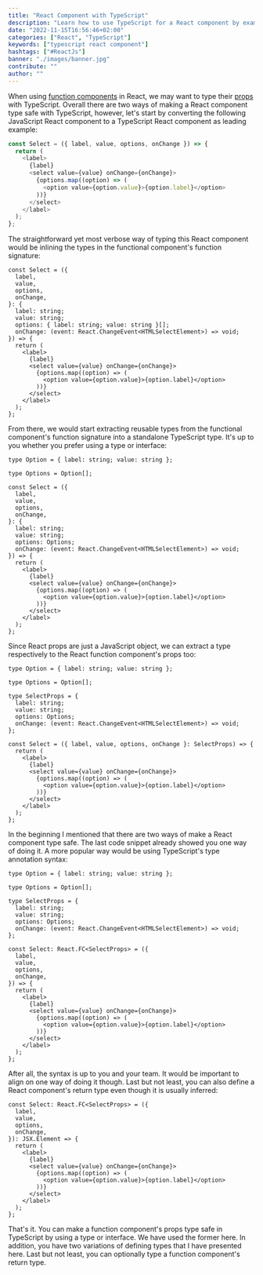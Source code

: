 ```yaml
---
title: "React Component with TypeScript"
description: "Learn how to use TypeScript for a React component by example for type safe props and a type safe render ..."
date: "2022-11-15T16:56:46+02:00"
categories: ["React", "TypeScript"]
keywords: ["typescript react component"]
hashtags: ["#ReactJs"]
banner: "./images/banner.jpg"
contribute: ""
author: ""
---
```


<Sponsorship />

When using [function components](/react-function-component/) in React, we may want to type their [props](/react-pass-props-to-component/) with TypeScript. Overall there are two ways of making a React component type safe with TypeScript, however, let's start by converting the following JavaScript React component to a TypeScript React component as leading example:

```javascript
const Select = ({ label, value, options, onChange }) => {
  return (
    <label>
      {label}
      <select value={value} onChange={onChange}>
        {options.map((option) => (
          <option value={option.value}>{option.label}</option>
        ))}
      </select>
    </label>
  );
};
```

<ReadMore label="How to create a Select component in React" link="/react-select/" />

The straightforward yet most verbose way of typing this React component would be inlining the types in the functional component's function signature:

```typescript{6-11}
const Select = ({
  label,
  value,
  options,
  onChange,
}: {
  label: string;
  value: string;
  options: { label: string; value: string }[];
  onChange: (event: React.ChangeEvent<HTMLSelectElement>) => void;
}) => {
  return (
    <label>
      {label}
      <select value={value} onChange={onChange}>
        {options.map((option) => (
          <option value={option.value}>{option.label}</option>
        ))}
      </select>
    </label>
  );
};
```

From there, we would start extracting reusable types from the functional component's function signature into a standalone TypeScript type. It's up to you whether you prefer using a type or interface:

```typescript{1,3,13}
type Option = { label: string; value: string };

type Options = Option[];

const Select = ({
  label,
  value,
  options,
  onChange,
}: {
  label: string;
  value: string;
  options: Options;
  onChange: (event: React.ChangeEvent<HTMLSelectElement>) => void;
}) => {
  return (
    <label>
      {label}
      <select value={value} onChange={onChange}>
        {options.map((option) => (
          <option value={option.value}>{option.label}</option>
        ))}
      </select>
    </label>
  );
};
```

Since React props are just a JavaScript object, we can extract a type respectively to the React function component's props too:

```typescript{5-10,12}
type Option = { label: string; value: string };

type Options = Option[];

type SelectProps = {
  label: string;
  value: string;
  options: Options;
  onChange: (event: React.ChangeEvent<HTMLSelectElement>) => void;
};

const Select = ({ label, value, options, onChange }: SelectProps) => {
  return (
    <label>
      {label}
      <select value={value} onChange={onChange}>
        {options.map((option) => (
          <option value={option.value}>{option.label}</option>
        ))}
      </select>
    </label>
  );
};
```

In the beginning I mentioned that there are two ways of make a React component type safe. The last code snippet already showed you one way of doing it. A more popular way would be using TypeScript's type annotation syntax:

```typescript{12,17}
type Option = { label: string; value: string };

type Options = Option[];

type SelectProps = {
  label: string;
  value: string;
  options: Options;
  onChange: (event: React.ChangeEvent<HTMLSelectElement>) => void;
};

const Select: React.FC<SelectProps> = ({
  label,
  value,
  options,
  onChange,
}) => {
  return (
    <label>
      {label}
      <select value={value} onChange={onChange}>
        {options.map((option) => (
          <option value={option.value}>{option.label}</option>
        ))}
      </select>
    </label>
  );
};
```

After all, the syntax is up to you and your team. It would be important to align on one way of doing it though. Last but not least, you can also define a React component's return type even though it is usually inferred:

```typescript{6}
const Select: React.FC<SelectProps> = ({
  label,
  value,
  options,
  onChange,
}): JSX.Element => {
  return (
    <label>
      {label}
      <select value={value} onChange={onChange}>
        {options.map((option) => (
          <option value={option.value}>{option.label}</option>
        ))}
      </select>
    </label>
  );
};
```

That's it. You can make a function component's props type safe in TypeScript by using a type or interface. We have used the former here. In addition, you have two variations of defining types that I have presented here. Last but not least, you can optionally type a function component's return type.